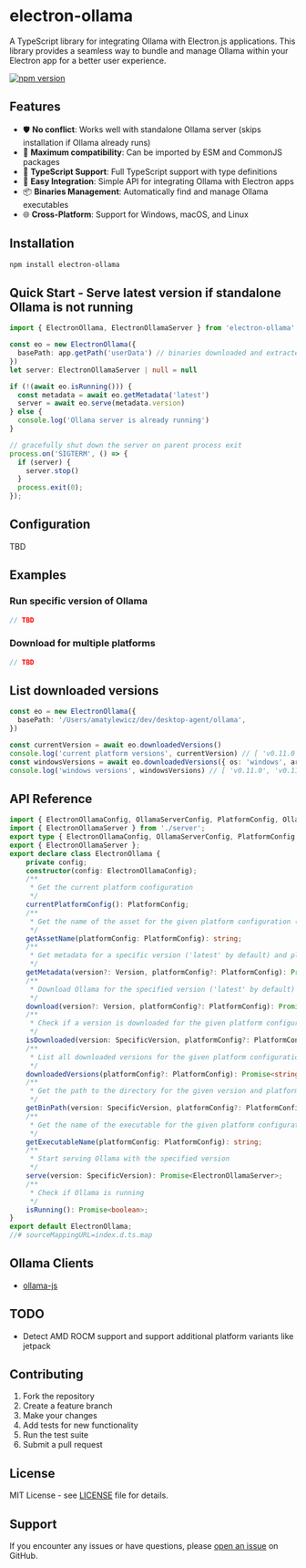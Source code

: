 # electron-ollama

A TypeScript library for integrating Ollama with Electron.js applications. This library provides a seamless way to bundle and manage Ollama within your Electron app for a better user experience.

[![npm version](https://img.shields.io/npm/v/electron-ollama)](https://npmjs.com/package/electron-ollama)

## Features

- 🛡️ **No conflict**: Works well with standalone Ollama server (skips installation if Ollama already runs)
- 🤝 **Maximum compatibility**: Can be imported by ESM and CommonJS packages
- 🚀 **TypeScript Support**: Full TypeScript support with type definitions
- 🔧 **Easy Integration**: Simple API for integrating Ollama with Electron apps
- 📦 **Binaries Management**: Automatically find and manage Ollama executables
- 🌐 **Cross-Platform**: Support for Windows, macOS, and Linux

## Installation

```bash
npm install electron-ollama
```

## Quick Start - Serve latest version if standalone Ollama is not running

```typescript
import { ElectronOllama, ElectronOllamaServer } from 'electron-ollama'

const eo = new ElectronOllama({
  basePath: app.getPath('userData') // binaries downloaded and extracted to <userData>/electron-ollama/<ollama_version>/<os>/<arch>
})
let server: ElectronOllamaServer | null = null

if (!(await eo.isRunning())) {
  const metadata = await eo.getMetadata('latest')
  server = await eo.serve(metadata.version)
} else {
  console.log('Ollama server is already running')
}

// gracefully shut down the server on parent process exit
process.on('SIGTERM', () => {
  if (server) {
    server.stop()
  }
  process.exit(0);
});

```

## Configuration

TBD

## Examples

### Run specific version of Ollama

```typescript
// TBD
```

### Download for multiple platforms

```typescript
// TBD
```

## List downloaded versions

```typescript
const eo = new ElectronOllama({
  basePath: '/Users/amatylewicz/dev/desktop-agent/ollama',
})

const currentVersion = await eo.downloadedVersions()
console.log('current platform versions', currentVersion) // [ 'v0.11.0', 'v0.11.3', 'v0.11.4' ]
const windowsVersions = await eo.downloadedVersions({ os: 'windows', arch: 'arm64' })
console.log('windows versions', windowsVersions) // [ 'v0.11.0', 'v0.11.1' ]
```

## API Reference

<!-- automd:file src="dist/index.d.ts" code -->

```ts [index.d.ts]
import { ElectronOllamaConfig, OllamaServerConfig, PlatformConfig, OllamaAssetMetadata, SpecificVersion, Version } from './types';
import { ElectronOllamaServer } from './server';
export type { ElectronOllamaConfig, OllamaServerConfig, PlatformConfig, OllamaAssetMetadata, SpecificVersion, Version };
export { ElectronOllamaServer };
export declare class ElectronOllama {
    private config;
    constructor(config: ElectronOllamaConfig);
    /**
     * Get the current platform configuration
     */
    currentPlatformConfig(): PlatformConfig;
    /**
     * Get the name of the asset for the given platform configuration (e.g. "ollama-windows-amd64.zip" or "ollama-darwin.tgz")
     */
    getAssetName(platformConfig: PlatformConfig): string;
    /**
     * Get metadata for a specific version ('latest' by default) and platform
     */
    getMetadata(version?: Version, platformConfig?: PlatformConfig): Promise<OllamaAssetMetadata>;
    /**
     * Download Ollama for the specified version ('latest' by default) and platform
     */
    download(version?: Version, platformConfig?: PlatformConfig): Promise<void>;
    /**
     * Check if a version is downloaded for the given platform configuration
     */
    isDownloaded(version: SpecificVersion, platformConfig?: PlatformConfig): Promise<boolean>;
    /**
     * List all downloaded versions for the given platform configuration
     */
    downloadedVersions(platformConfig?: PlatformConfig): Promise<string[]>;
    /**
     * Get the path to the directory for the given version and platform configuration
     */
    getBinPath(version: SpecificVersion, platformConfig?: PlatformConfig): string;
    /**
     * Get the name of the executable for the given platform configuration
     */
    getExecutableName(platformConfig: PlatformConfig): string;
    /**
     * Start serving Ollama with the specified version
     */
    serve(version: SpecificVersion): Promise<ElectronOllamaServer>;
    /**
     * Check if Ollama is running
     */
    isRunning(): Promise<boolean>;
}
export default ElectronOllama;
//# sourceMappingURL=index.d.ts.map
```

<!-- /automd -->

## Ollama Clients

- [ollama-js](https://github.com/ollama/ollama-js)

## TODO

- Detect AMD ROCM support and support additional platform variants like jetpack

## Contributing

1. Fork the repository
2. Create a feature branch
3. Make your changes
4. Add tests for new functionality
5. Run the test suite
6. Submit a pull request

## License

MIT License - see [LICENSE](LICENSE) file for details.

## Support

If you encounter any issues or have questions, please [open an issue](https://github.com/antarasi/electron-ollama/issues) on GitHub.
